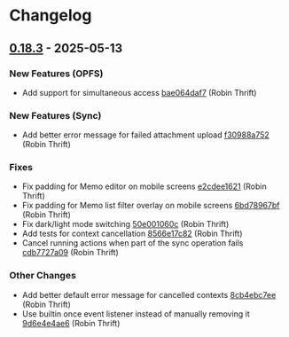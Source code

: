 # Changelog

## [0.18.3](https://github.com/RobinThrift/conveyor/releases/tag/v0.18.3) - 2025-05-13

### <!-- 0 -->New Features (OPFS)

- Add support for simultaneous access [bae064daf7](https://github.com/RobinThrift/conveyor/commit/bae064daf7d974383d8a83f4dbd395ec813e235e) (Robin Thrift)

### <!-- 0 -->New Features (Sync)

- Add better error message for failed attachment upload [f30988a752](https://github.com/RobinThrift/conveyor/commit/f30988a75277f1190ef1e81347aa6bd1f79159c0) (Robin Thrift)

### <!-- 1 -->Fixes

- Fix padding for Memo editor on mobile screens [e2cdee1621](https://github.com/RobinThrift/conveyor/commit/e2cdee1621a8c66638a921012b0c27c2eca71741) (Robin Thrift)
- Fix padding for Memo list filter overlay on mobile screens [6bd78967bf](https://github.com/RobinThrift/conveyor/commit/6bd78967bfeebdab443dc013be5a9d74d3f8d598) (Robin Thrift)
- Fix dark/light mode switching [50e001060c](https://github.com/RobinThrift/conveyor/commit/50e001060ca83bbe0a4a6a05fbbeae3c4fb915ea) (Robin Thrift)
- Add tests for context cancellation [8566e17c82](https://github.com/RobinThrift/conveyor/commit/8566e17c825fdebc29500e689adfcb58fc03055b) (Robin Thrift)
- Cancel running actions when part of the sync operation fails [cdb7727a09](https://github.com/RobinThrift/conveyor/commit/cdb7727a093ae5173a8ae7e3d4b6590f4ea6c2f5) (Robin Thrift)

### <!-- 6 -->Other Changes

- Add better default error message for cancelled contexts [8cb4ebc7ee](https://github.com/RobinThrift/conveyor/commit/8cb4ebc7ee6c1f69fd5e7dbc16cd66df0c201f0e) (Robin Thrift)
- Use builtin once event listener instead of manually removing it [9d6e4e4ae6](https://github.com/RobinThrift/conveyor/commit/9d6e4e4ae6a87b86736cfc12504d0e8ab0bfabc2) (Robin Thrift)

[0.18.3]: https://github.com/RobinThrift/conveyor/compare/v0.18.2..v0.18.3

